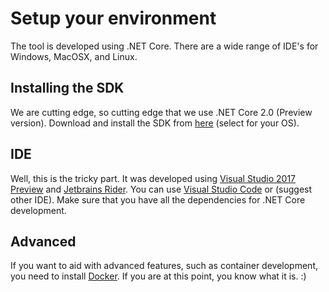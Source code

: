 # Setup your environment
The tool is developed using .NET Core. There are a wide range of IDE's for Windows, MacOSX, and Linux.

## Installing the SDK
We are cutting edge, so cutting edge that we use .NET Core 2.0 (Preview version). Download and install the SDK from [here][dotnet-sdk] (select for your OS).

## IDE
Well, this is the tricky part. It was developed using [Visual Studio 2017 Preview][vs2017_preview] and [Jetbrains Rider][jetbrains_rider]. You can use [Visual Studio Code][vscode] or (suggest other IDE). Make sure that you have all the dependencies for .NET Core development.

## Advanced
If you want to aid with advanced features, such as container development, you need to install [Docker][docker]. If you are at this point, you know what it is. :)

[dotnet-sdk]: https://www.microsoft.com/net/core/preview
[vs2017_preview]: https://www.visualstudio.com/vs/preview/
[jetbrains_rider]: https://www.jetbrains.com/rider/
[vscode]: https://code.visualstudio.com/
[docker]: https://www.docker.com/
